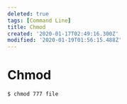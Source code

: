 ```yaml
---
deleted: true
tags: [Command Line]
title: Chmod
created: '2020-01-17T02:49:16.300Z'
modified: '2020-01-19T01:56:15.488Z'
---
```


# Chmod

```shell
$ chmod 777 file
```
